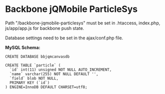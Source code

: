 Backbone jQMobile ParticleSys
=============================

Path "/backbone-jqmobile-particlesys" must be set in .htaccess, index.php, js/app/app.js for backbone push state.

Database settings need to be set in the ajax/conf.php file.

**MySQL Schema:**

    CREATE DATABASE bbjqmcanvasdb

    CREATE TABLE `particle` (
      `id` int(11) unsigned NOT NULL AUTO_INCREMENT,
      `name` varchar(255) NOT NULL DEFAULT '',
      `field` blob NOT NULL,
      PRIMARY KEY (`id`)
    ) ENGINE=InnoDB DEFAULT CHARSET=utf8;
